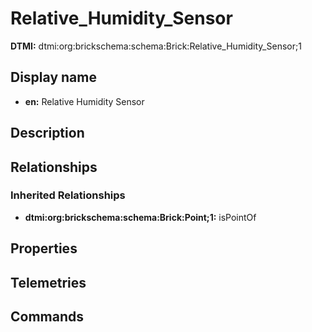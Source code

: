 # Relative_Humidity_Sensor
**DTMI:** dtmi:org:brickschema:schema:Brick:Relative_Humidity_Sensor;1
## Display name
- **en:** Relative Humidity Sensor
## Description
## Relationships
### Inherited Relationships
* **dtmi:org:brickschema:schema:Brick:Point;1:** isPointOf
## Properties
## Telemetries
## Commands
